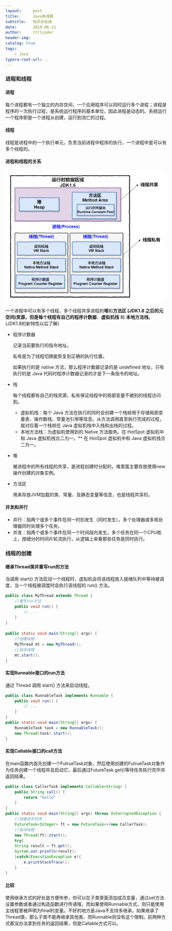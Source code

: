```yaml
---
layout:     post
title:      Java多线程
subtitle:   知识点总结
date:       2019-06-13
author:     ctrlcoder
header-img: 
catalog: true
tags:
    - Java
typora-root-url: ..
---
```


### 进程和线程

#### 进程

每个进程都有一个独立的内存空间，一个应用程序可以同时运行多个进程；进程是程序的一次执行过程，是系统运行程序的基本单位，因此进程是动态的。系统运行一个程序即是一个进程从创建，运行到消亡的过程。

#### 线程

线程是进程中的一个执行单元，负责当前进程中程序的执行，一个进程中是可以有多个线程的。

#### 进程和线程的关系

### ![1560411923750](/img/assets_2019/1560411923750.png)

一个进程中可以有多个线程，多个线程共享进程的**堆**和**方法区 (JDK1.8 之后的元空间)资源，但是每个线程有自己的程序计数器**、**虚拟机栈** 和 **本地方法栈**。(JDK1.8的新特性以后了解)

- 程序计数器

  记录当前要执行的指令地址。

  私有是为了线程切换能恢复到正确的执行位置。

  如果执行的是 native 方法，那么程序计数器记录的是 undefined 地址，只有执行的是 Java 代码时程序计数器记录的才是下一条指令的地址。

- 栈

  ​	每个线程都有自己的栈资源，私有保证线程中的局部变量不被别的线程访问到。

  - 虚拟机栈：每个 Java 方法在执行的同时会创建一个栈帧用于存储局部变量表、操作数栈、常量池引用等信息。从方法调用直至执行完成的过程，就对应着一个栈帧在 Java 虚拟机栈中入栈和出栈的过程。
  - 本地方法栈：为虚拟机使用到的 Native 方法服务。在 HotSpot 虚拟机中和 Java 虚拟机栈合二为一。** 在 HotSpot 虚拟机中和 Java 虚拟机栈合二为一。

- 堆

  被进程中的所有线程的共享，是进程创建时分配的，堆里面主要存放使用new操作创建的对象实例。

- 方法区

  用来存放JVM加载的类、常量、及静态变量等信息，也是线程共享的。

#### 并发和并行

- 并行：指两个或多个事件在同一时刻发生（同时发生），多个处理器或多核处理器同时处理多个任务。
- 并发：指两个或多个事件在同一个时间段内发生，多个任务在同一个CPU核上，按细分的时间片轮流执行，从逻辑上来看那些任务是同时执行。

### 线程的创建



#### 继承Thread类并重写run的方法

当调用 start() 方法启动一个线程时，虚拟机会将该线程放入就绪队列中等待被调度，当一个线程被调度时会执行该线程的 run() 方法。

```java
public class MyThread extends Thread {
    //重写run方法
    public void run() {
        // ...
    }
}

public static void main(String[] args) {
    //创建线程
    MyThread mt = new MyThread();
    //启动线程
    mt.start();
}
```



#### 实现Runnable接口的run方法

通过 Thread 调用 start() 方法来启动线程。

```java
public class RunnableTask implements Runnable {
    public void run() {
        // ...
    }
}
public static void main(String[] args) {
    RunnableTask task = new RunnableTask();
    new Thread(task).start();
}
```



#### 实现Callable接口的call方法

在main函数内首先创建一个FutrueTask对象，然后使用创建的FutrueTask对象作为任务创建一个线程并且启动它，最后通过FutureTask.get()等待任务执行完毕并返回结果。

```java
public class CallerTask implements Callable<String> {
    public String call() {
        return "hello"
    }
}
public static void main(String[] args) throws InterruptedException {
    //创建异步任务
    FutureTask<Integer> ft = new FutureTask<>(new CallerTask);
    //启动线程
    new Thread(ft).start();
    try{
    String result = ft.get();
    System.out.println(result);
    }catch(ExecutionException e){
        e.printStackTrace();
    }
}
```

#### 比较

使用继承方式的好处是方便传参，你可以在子类里面添加成员变量，通过set方法设置参数或者通过构造函数进行传递哦，而如果使用Runnable方式，则只能使用主线程里被声明为final的变量。不好的地方是Java不支持多继承，如果继承了Thread类，那么子类不能再继承其他类，而Runnable则没有这个限制。前两种方式都没办法拿到任务的返回结果，但是Callable方式可以。

